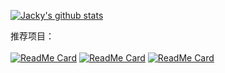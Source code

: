 [![Jacky's github stats](https://github-readme-stats.vercel.app/api?username=JackyAndroid&theme=vue&show_icons=true)](https://github.com/anuraghazra/github-readme-stats)

推荐项目：
<br />
<br />
[![ReadMe Card](https://github-readme-stats.vercel.app/api/pin/?username=JackyAndroid&repo=AndroidChromium&theme=vue)](https://github.com/JackyAndroid/AndroidChromium)
[![ReadMe Card](https://github-readme-stats.vercel.app/api/pin/?username=JackyAndroid&repo=AndroidTVLauncher&theme=vue)](https://github.com/JackyAndroid/AndroidTVLauncher)
[![ReadMe Card](https://github-readme-stats.vercel.app/api/pin/?username=JackyAndroid&repo=GreenBeanPods&theme=vue)](https://github.com/JackyAndroid/GreenBeanPods)
